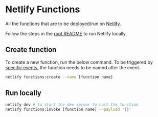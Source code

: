 # Netlify Functions

All the functions that are to be deployed/run on [Netlify](https://docs.netlify.com/functions/overview/).

Follow the steps in the [root README](../../README.md#Run%20Netlify%20locally) to run Netlify locally.

## Create function

To create a new function, run the below command. To be triggered by [specific events](https://docs.netlify.com/functions/trigger-on-events), the function needs to be named after the event.

```bash
netlify functions:create --name [function name]
```

## Run locally

```bash
netlify dev # to start the dev server to host the function
netlify functions:invoke [function name] --payload '{}'
```
